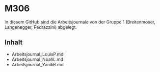# M306
In diesem GitHub sind die Arbeitsjournale von der Gruppe 1 (Breitenmoser, Langenegger, Pedrazzini) abgelegt.
## Inhalt
- Arbeitsjournal_LouisP.md
- Arbeitsjournal_NoahL.md
- Arbeitsjournal_YanikB.md

